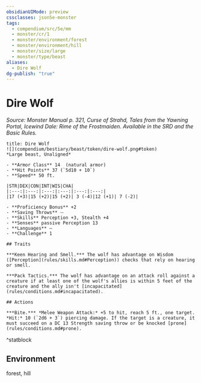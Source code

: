 ```yaml
---
obsidianUIMode: preview
cssclasses: json5e-monster
tags:
  - compendium/src/5e/mm
  - monster/cr/1
  - monster/environment/forest
  - monster/environment/hill
  - monster/size/large
  - monster/type/beast
aliases:
  - Dire Wolf
dg-publish: "true"
---
```

# Dire Wolf
*Source: Monster Manual p. 321, Curse of Strahd, Tales from the Yawning Portal, Icewind Dale: Rime of the Frostmaiden. Available in the SRD and the Basic Rules.*  

```ad-statblock
title: Dire Wolf
![](compendium/bestiary/beast/token/dire-wolf.png#token)
*Large beast, Unaligned*

- **Armor Class** 14  (natural armor)
- **Hit Points** 37 (`5d10 + 10`)
- **Speed** 50 ft.

|STR|DEX|CON|INT|WIS|CHA|
|:---:|:---:|:---:|:---:|:---:|:---:|
|17 (+3)|15 (+2)|15 (+2)| 3 (-4)|12 (+1)| 7 (-2)|

- **Proficiency Bonus** +2
- **Saving Throws** ⏤
- **Skills** Perception +3, Stealth +4
- **Senses** passive Perception 13
- **Languages** —
- **Challenge** 1

## Traits

***Keen Hearing and Smell.*** The wolf has advantage on Wisdom ([Perception](rules/skills.md#Perception)) checks that rely on hearing or smell.

***Pack Tactics.*** The wolf has advantage on an attack roll against a creature if at least one of the wolf's allies is within 5 feet of the creature and the ally isn't [incapacitated](rules/conditions.md#incapacitated).

## Actions

***Bite.*** *Melee Weapon Attack:* +5 to hit, reach 5 ft., one target. *Hit:* 10 (`2d6 + 3`) piercing damage. If the target is a creature, it must succeed on a DC 13 Strength saving throw or be knocked [prone](rules/conditions.md#prone).
```
^statblock

## Environment

forest, hill